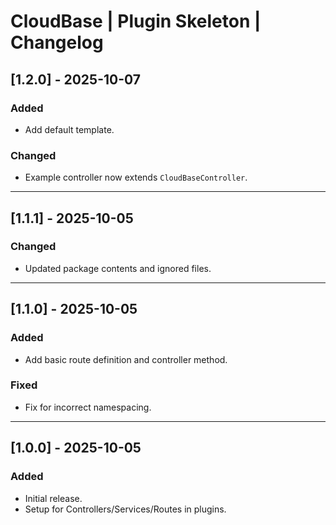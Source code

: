 # CloudBase | Plugin Skeleton | Changelog

## [1.2.0] - 2025-10-07
### Added
- Add default template.

### Changed
- Example controller now extends `CloudBaseController`.

--- 

## [1.1.1] - 2025-10-05
### Changed
- Updated package contents and ignored files.

---

## [1.1.0] - 2025-10-05
### Added
- Add basic route definition and controller method.

### Fixed
- Fix for incorrect namespacing.

---

## [1.0.0] - 2025-10-05
### Added
- Initial release.
- Setup for Controllers/Services/Routes in plugins.